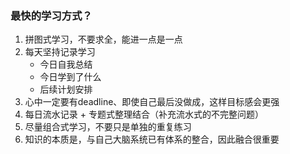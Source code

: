 ### 最快的学习方式？
1. 拼图式学习，不要求全，能进一点是一点
2. 每天坚持记录学习
   - 今日自我总结
   - 今日学到了什么
   - 后续计划安排
3. 心中一定要有deadline、即使自己最后没做成，这样目标感会更强
4. 每日流水记录 + 专题式整理结合（补充流水式的不完整问题）
5. 尽量组合式学习，不要只是单独的重复练习
6. 知识的本质是，与自己大脑系统已有体系的整合，因此融合很重要

